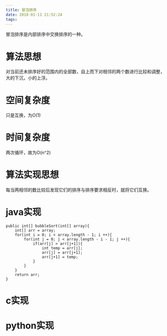 ```yaml
---
title: 冒泡排序
date: 2018-01-11 21:52:24
tags:
---
```


冒泡排序是内部排序中交换排序的一种。

# 算法思想

对当前还未排序好的范围内的全部数，自上而下对相邻的两个数进行比较和调整，大的下沉，小的上浮。

# 空间复杂度

只是互换，为O(1)

# 时间复杂度

两次循环，故为O(n^2)

# 算法实现思想

每当两相邻的数比较后发现它们的排序与排序要求相反时，就将它们互换。

# java实现

```
public int[] bubbleSort(int[] array){
	int[] arr = array;
	for(int i = 0; i < array.length - 1; i ++){
		for(int j = 0; j < array.length - i - 1; j ++){
			if(arr[j] > arr[j+1]){
				int temp = arr[j];
				arr[j] = arr[j+1];
				arr[j+1] = temp;
			}
		}
	}
	return arr;
}

```

# c实现

# python实现